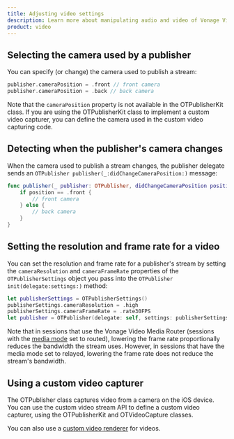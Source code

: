 ```yaml
---
title: Adjusting video settings
description: Learn more about manipulating audio and video of Vonage Video API streams for your iOS application. Publish only video or audio, adjust the frame rate, and more. 
product: video
---
```


## Selecting the camera used by a publisher

You can specify (or change) the camera used to publish a stream:

```swift
publisher.cameraPosition = .front // front camera
publisher.cameraPosition = .back // back camera
```

Note that the `cameraPosition` property is not available in the OTPublisherKit class. If you are using the OTPublisherKit class to implement a custom video capturer, you can define the camera used in the custom video capturing code.

## Detecting when the publisher's camera changes

When the camera used to publish a stream changes, the publisher delegate sends an `OTPublisher publisher(_:didChangeCameraPosition:)` message:

```swift
func publisher(_ publisher: OTPublisher, didChangeCameraPosition position: AVCaptureDevice.Position) {
    if position == .front {
        // front camera
    } else {
        // back camera
    }
}
```

## Setting the resolution and frame rate for a video

You can set the resolution and frame rate for a publisher's stream by setting the `cameraResolution` and `cameraFrameRate` properties of the `OTPublisherSettings` object you pass into the `OTPublisher init(delegate:settings:)` method:

```swift
let publisherSettings = OTPublisherSettings()
publisherSettings.cameraResolution = .high
publisherSettings.cameraFrameRate = .rate30FPS
let publisher = OTPublisher(delegate: self, settings: publisherSettings)
```

Note that in sessions that use the Vonage Video Media Router (sessions with the [media mode](r/guides/create-session/#the-media-router-and-media-modes) set to routed), lowering the frame rate proportionally reduces the bandwidth the stream uses. However, in sessions that have the media mode set to relayed, lowering the frame rate does not reduce the stream's bandwidth.

## Using a custom video capturer

The OTPublisher class captures video from a camera on the iOS device. You can use the custom video stream API to define a custom video capturer, using the OTPublisherKit and OTVideoCapture classes.

<!-- OPT-TODO: For an example, see the "Project 2: Let's Build OTPublisher" sample in the samples directory of the Vonage Video iOS SDK (or at the [Vonage Video-ios-sdk-samples-swift](https://github.com/opentok/opentok-ios-sdk-samples-swift) repo on github). -->

You can also use a [custom video renderer](/video/tutorials/video-ui-customization/swift) for videos.

